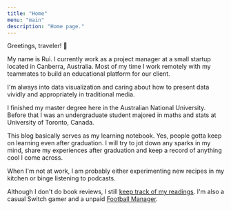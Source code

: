 ```yaml
---
title: "Home"
menu: "main"
description: "Home page."
---
```


Greetings, traveler! 🤠

My name is Ruì. I currently work as a project manager at a small startup located in Canberra, Australia. Most of my time I work remotely with my teammates to build an educational platform for our client.

I'm always into data visualization and caring about how to present data vividly and appropriately in traditional media.

I finished my master degree here in the Australian National University. Before that I was an undergraduate student majored in maths and stats at University of Toronto, Canada.

This blog basically serves as my learning notebook. Yes, people gotta keep on learning even after graduation. I will try to jot down any sparks in my mind, share my experiences after graduation and keep a record of anything cool I come across.

When I'm not at work, I am probably either experimenting new recipes in my kitchen or binge listening to podcasts.

Although I don't do book reviews, I still [keep track of my readings](https://www.douban.com/people/rexarski/). I'm also a casual Switch gamer and a unpaid [Football Manager](https://www.footballmanager.com/).
